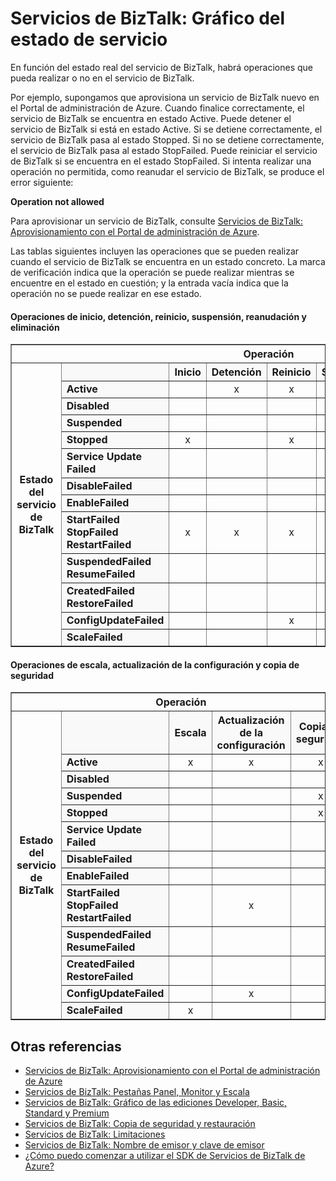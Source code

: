 <properties linkid="manage-services-biztalk-state-chart" urlDisplayName="BizTalk Services: Service state chart" pageTitle="BizTalk Services: Service state chart | Azure" metaKeywords="" description="" metaCanonical="" services="biztalk-services" documentationCenter="" title="BizTalk Services: Service state chart" authors="mandia" solutions="" manager="paulettm" editor="cgronlun" />

Servicios de BizTalk: Gráfico del estado de servicio
====================================================

En función del estado real del servicio de BizTalk, habrá operaciones que pueda realizar o no en el servicio de BizTalk.

Por ejemplo, supongamos que aprovisiona un servicio de BizTalk nuevo en el Portal de administración de Azure. Cuando finalice correctamente, el servicio de BizTalk se encuentra en estado Active. Puede detener el servicio de BizTalk si está en estado Active. Si se detiene correctamente, el servicio de BizTalk pasa al estado Stopped. Si no se detiene correctamente, el servicio de BizTalk pasa al estado StopFailed. Puede reiniciar el servicio de BizTalk si se encuentra en el estado StopFailed. Si intenta realizar una operación no permitida, como reanudar el servicio de BizTalk, se produce el error siguiente:

**Operation not allowed**

Para aprovisionar un servicio de BizTalk, consulte [Servicios de BizTalk: Aprovisionamiento con el Portal de administración de Azure](http://go.microsoft.com/fwlink/p/?LinkID=302280).

Las tablas siguientes incluyen las operaciones que se pueden realizar cuando el servicio de BizTalk se encuentra en un estado concreto. La marca de verificación indica que la operación se puede realizar mientras se encuentre en el estado en cuestión; y la entrada vacía indica que la operación no se puede realizar en ese estado.

#### Operaciones de inicio, detención, reinicio, suspensión, reanudación y eliminación

<table data-morhtml="true" border="1">
<tr data-morhtml="true">
        <th data-morhtml="true" colspan="15">Operaci&oacute;n</th>
</tr>

<tr data-morhtml="true">
        <th data-morhtml="true" rowspan="18">Estado del servicio de BizTalk</th>
</tr>
<tr data-morhtml="true" bgcolor="FAF9F9">
        <th data-morhtml="true"> </th>
        <th data-morhtml="true">Inicio</th>
        <th data-morhtml="true">Detenci&oacute;n</th>
        <th data-morhtml="true">Reinicio</th>
        <th data-morhtml="true">Suspensi&oacute;n</th>
        <th data-morhtml="true">Reanudaci&oacute;n</th>
        <th data-morhtml="true">Eliminaci&oacute;n</th>
</tr>
<tr data-morhtml="true">
<td data-morhtml="true" bgcolor="FAF9F9"><b data-morhtml="true">Active</b></td>
<td data-morhtml="true"> </td>
<td data-morhtml="true"><center data-morhtml="true">x</center></td>
<td data-morhtml="true"><center data-morhtml="true">x</center></td>
<td data-morhtml="true"><center data-morhtml="true">x</center></td>
<td data-morhtml="true"> </td>
<td data-morhtml="true"><center data-morhtml="true">x</center></td>
</tr>
<tr data-morhtml="true">
<td data-morhtml="true" bgcolor="FAF9F9"><b data-morhtml="true">Disabled</b></td>
<td data-morhtml="true"> </td>
<td data-morhtml="true"> </td>
<td data-morhtml="true"> </td>
<td data-morhtml="true"> </td>
<td data-morhtml="true"> </td>
<td data-morhtml="true"><center data-morhtml="true">x</center></td>
</tr>
<tr data-morhtml="true">
<td data-morhtml="true" bgcolor="FAF9F9"><b data-morhtml="true">Suspended</b></td>
<td data-morhtml="true"> </td>
<td data-morhtml="true"> </td>
<td data-morhtml="true"> </td>
<td data-morhtml="true"> </td>
<td data-morhtml="true"><center data-morhtml="true">x</center></td>
<td data-morhtml="true"><center data-morhtml="true">x</center></td>
</tr>
<tr data-morhtml="true">
<td data-morhtml="true" bgcolor="FAF9F9"><b data-morhtml="true">Stopped</b></td>
<td data-morhtml="true"><center data-morhtml="true">x</center></td>
<td data-morhtml="true"> </td>
<td data-morhtml="true"><center data-morhtml="true">x</center></td>
<td data-morhtml="true"> </td>
<td data-morhtml="true"> </td>
<td data-morhtml="true"><center data-morhtml="true">x</center></td>
</tr>
<tr data-morhtml="true">
<td data-morhtml="true" bgcolor="FAF9F9"><b data-morhtml="true">Service Update Failed</b></td>
<td data-morhtml="true"> </td>
<td data-morhtml="true"> </td>
<td data-morhtml="true"> </td>
<td data-morhtml="true"> </td>
<td data-morhtml="true"> </td>
<td data-morhtml="true"><center data-morhtml="true">x</center></td>
</tr>
<tr data-morhtml="true">
<td data-morhtml="true" bgcolor="FAF9F9"><b data-morhtml="true">DisableFailed</b></td>
<td data-morhtml="true"> </td>
<td data-morhtml="true"> </td>
<td data-morhtml="true"> </td>
<td data-morhtml="true"> </td>
<td data-morhtml="true"> </td>
<td data-morhtml="true"><center data-morhtml="true">x</center></td>
</tr>
<tr data-morhtml="true">
<td data-morhtml="true" bgcolor="FAF9F9"><b data-morhtml="true">EnableFailed</b></td>
<td data-morhtml="true"> </td>
<td data-morhtml="true"> </td>
<td data-morhtml="true"> </td>
<td data-morhtml="true"> </td>
<td data-morhtml="true"> </td>
<td data-morhtml="true"><center data-morhtml="true">x</center></td>
</tr>
<tr data-morhtml="true">
<td data-morhtml="true" bgcolor="FAF9F9"><b data-morhtml="true">StartFailed<br data-morhtml="true" /> StopFailed<br data-morhtml="true" /> RestartFailed</b></td>
<td data-morhtml="true"><center data-morhtml="true">x</center></td>
<td data-morhtml="true"><center data-morhtml="true">x</center></td>
<td data-morhtml="true"><center data-morhtml="true">x</center></td>
<td data-morhtml="true"> </td>
<td data-morhtml="true"> </td>
<td data-morhtml="true"><center data-morhtml="true">x</center></td>
</tr>
<tr data-morhtml="true">
<td data-morhtml="true" bgcolor="FAF9F9"><b data-morhtml="true">SuspendedFailed<br data-morhtml="true" /> ResumeFailed</b></td>
<td data-morhtml="true"> </td>
<td data-morhtml="true"> </td>
<td data-morhtml="true"> </td>
<td data-morhtml="true"><center data-morhtml="true">x</center></td>
<td data-morhtml="true"><center data-morhtml="true">x</center></td>
<td data-morhtml="true"><center data-morhtml="true">x</center></td>
</tr>
<tr data-morhtml="true">
<td data-morhtml="true" bgcolor="FAF9F9"><b data-morhtml="true">CreatedFailed<br data-morhtml="true" /> RestoreFailed<br data-morhtml="true" /></b></td>
<td data-morhtml="true"> </td>
<td data-morhtml="true"> </td>
<td data-morhtml="true"> </td>
<td data-morhtml="true"> </td>
<td data-morhtml="true"> </td>
<td data-morhtml="true"><center data-morhtml="true">x</center></td>
</tr>
<tr data-morhtml="true">
<td data-morhtml="true" bgcolor="FAF9F9"><b data-morhtml="true">ConfigUpdateFailed</b></td>
<td data-morhtml="true"> </td>
<td data-morhtml="true"> </td>
<td data-morhtml="true"><center data-morhtml="true">x</center></td>
<td data-morhtml="true"> </td>
<td data-morhtml="true"> </td>
<td data-morhtml="true"><center data-morhtml="true">x</center></td>
</tr>
<tr data-morhtml="true">
<td data-morhtml="true" bgcolor="FAF9F9"><b data-morhtml="true">ScaleFailed</b></td>
<td data-morhtml="true"> </td>
<td data-morhtml="true"> </td>
<td data-morhtml="true"> </td>
<td data-morhtml="true"> </td>
<td data-morhtml="true"> </td>
<td data-morhtml="true"><center data-morhtml="true">x</center></td>
</tr>
</table>

#### Operaciones de escala, actualización de la configuración y copia de seguridad

<table data-morhtml="true" border="1">
<tr data-morhtml="true">
        <th data-morhtml="true" colspan="15">Operaci&oacute;n</th>
</tr>

<tr data-morhtml="true">
        <th data-morhtml="true" rowspan="18">Estado del servicio de BizTalk</th>
</tr>
<tr data-morhtml="true" bgcolor="FAF9F9">
        <th data-morhtml="true"> </th>
        <th data-morhtml="true">Escala</th>
        <th data-morhtml="true">Actualizaci&oacute;n de la configuraci&oacute;n</th>
        <th data-morhtml="true">Copia de seguridad</th>
</tr>
<tr data-morhtml="true">
<td data-morhtml="true" bgcolor="FAF9F9"><b data-morhtml="true">Active</b></td>
<td data-morhtml="true"><center data-morhtml="true">x</center></td>
<td data-morhtml="true"><center data-morhtml="true">x</center></td>
<td data-morhtml="true"><center data-morhtml="true">x</center></td>
</tr>
<tr data-morhtml="true">
<td data-morhtml="true" bgcolor="FAF9F9"><b data-morhtml="true">Disabled</b></td>
<td data-morhtml="true"> </td>
<td data-morhtml="true"> </td>
<td data-morhtml="true"> </td>
</tr>
<tr data-morhtml="true">
<td data-morhtml="true" bgcolor="FAF9F9"><b data-morhtml="true">Suspended</b></td>
<td data-morhtml="true"> </td>
<td data-morhtml="true"> </td>
<td data-morhtml="true"><center data-morhtml="true">x</center></td>
</tr>
<tr data-morhtml="true">
<td data-morhtml="true" bgcolor="FAF9F9"><b data-morhtml="true">Stopped</b></td>
<td data-morhtml="true"> </td>
<td data-morhtml="true"> </td>
<td data-morhtml="true"><center data-morhtml="true">x</center></td>
</tr>
<tr data-morhtml="true">
<td data-morhtml="true" bgcolor="FAF9F9"><b data-morhtml="true">Service Update Failed</b></td>
<td data-morhtml="true"> </td>
<td data-morhtml="true"> </td>
<td data-morhtml="true"> </td>
</tr>
<tr data-morhtml="true">
<td data-morhtml="true" bgcolor="FAF9F9"><b data-morhtml="true">DisableFailed</b></td>
<td data-morhtml="true"> </td>
<td data-morhtml="true"> </td>
<td data-morhtml="true"> </td>
</tr>
<tr data-morhtml="true">
<td data-morhtml="true" bgcolor="FAF9F9"><b data-morhtml="true">EnableFailed</b></td>
<td data-morhtml="true"> </td>
<td data-morhtml="true"> </td>
<td data-morhtml="true"> </td>
</tr>
<tr data-morhtml="true">
<td data-morhtml="true" bgcolor="FAF9F9"><b data-morhtml="true">StartFailed<br data-morhtml="true" /> StopFailed<br data-morhtml="true" /> RestartFailed</b></td>
<td data-morhtml="true"> </td>
<td data-morhtml="true"><center data-morhtml="true">x</center></td>
<td data-morhtml="true"> </td>
</tr>
<tr data-morhtml="true">
<td data-morhtml="true" bgcolor="FAF9F9"><b data-morhtml="true">SuspendedFailed<br data-morhtml="true" /> ResumeFailed</b></td>
<td data-morhtml="true"> </td>
<td data-morhtml="true"> </td>
<td data-morhtml="true"> </td>
</tr>
<tr data-morhtml="true">
<td data-morhtml="true" bgcolor="FAF9F9"><b data-morhtml="true">CreatedFailed<br data-morhtml="true" /> RestoreFailed<br data-morhtml="true" /></b></td>
<td data-morhtml="true"> </td>
<td data-morhtml="true"> </td>
<td data-morhtml="true"> </td>
</tr>
<tr data-morhtml="true">
<td data-morhtml="true" bgcolor="FAF9F9"><b data-morhtml="true">ConfigUpdateFailed</b></td>
<td data-morhtml="true"> </td>
<td data-morhtml="true"><center data-morhtml="true">x</center></td>
<td data-morhtml="true"> </td>
</tr>
<tr data-morhtml="true">
<td data-morhtml="true" bgcolor="FAF9F9"><b data-morhtml="true">ScaleFailed</b></td>
<td data-morhtml="true"><center data-morhtml="true">x</center></td>
<td data-morhtml="true"> </td>
<td data-morhtml="true"> </td>
</tr>
</table>

Otras referencias
-----------------

-   [Servicios de BizTalk: Aprovisionamiento con el Portal de administración de Azure](http://go.microsoft.com/fwlink/p/?LinkID=302280)
-   [Servicios de BizTalk: Pestañas Panel, Monitor y Escala](http://go.microsoft.com/fwlink/p/?LinkID=302281)
-   [Servicios de BizTalk: Gráfico de las ediciones Developer, Basic, Standard y Premium](http://go.microsoft.com/fwlink/p/?LinkID=302279)
-   [Servicios de BizTalk: Copia de seguridad y restauración](http://go.microsoft.com/fwlink/p/?LinkID=329873)
-   [Servicios de BizTalk: Limitaciones](http://go.microsoft.com/fwlink/p/?LinkID=302282)
-   [Servicios de BizTalk: Nombre de emisor y clave de emisor](http://go.microsoft.com/fwlink/p/?LinkID=303941)
-   [¿Cómo puedo comenzar a utilizar el SDK de Servicios de BizTalk de Azure?](http://go.microsoft.com/fwlink/p/?LinkID=302335)

